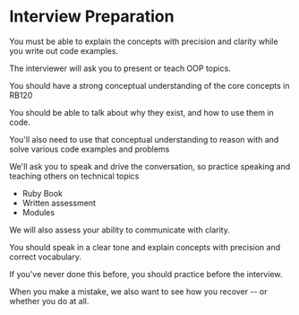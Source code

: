 # Interview Preparation

You must be able to explain the concepts with precision and clarity while you write out code examples.

The interviewer will ask you to present or teach OOP topics.

You should have a strong conceptual understanding of the core concepts in RB120

You should be able to talk about why they exist, and how to use them in code. 

You'll also need to use that conceptual understanding to reason with and solve various code examples and problems

We'll ask you to speak and drive the conversation, so practice speaking and teaching others on technical topics

 - Ruby Book
 - Written assessment
 - Modules

We will also assess your ability to communicate with clarity.

You should speak in a clear tone and explain concepts with precision and correct vocabulary. 

If you've never done this before, you should practice before the interview. 

When you make a mistake, we also want to see how you recover -- or whether you do at all.